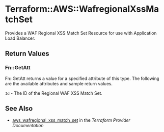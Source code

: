 # Terraform::AWS::WafregionalXssMatchSet

Provides a WAF Regional XSS Match Set Resource for use with Application Load Balancer.

## Return Values

### Fn::GetAtt

Fn::GetAtt returns a value for a specified attribute of this type. The following are the available attributes and sample return values.

`Id` - The ID of the Regional WAF XSS Match Set.

## See Also

* [aws_wafregional_xss_match_set](https://www.terraform.io/docs/providers/aws/r/wafregional_xss_match_set.html) in the _Terraform Provider Documentation_